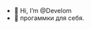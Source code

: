 - 👋 Hi, I’m @Develom
- 👀 прогаммки для себя.

<!---
| Номер | Название                      | Год  | Кнопка/Ссылка                                      |
|-------|-------------------------------|----- |---------------------------------------------------|
| 1     | Проект "Альфа"                | 2023 | Ссылка на проект Альфа (https://example.com/alpha) |
| 2     | Система "Бета"                | 2022 | Ссылка на систему Бета (https://example.com/beta)  |
| 3     | Модуль "Гамма"                | 2024 | Ссылка на модуль Гамма (https://example.com/gamma) |
| 4     | Приложение "Дельта"           | 2021 | Ссылка на приложение Дельта (https://example.com/delta)|
| 5     | Библиотека "Эпсилон"          | 2023 | Ссылка на библиотеку Эпсилон (https://example.com/epsilon) |


Deliys/Deliys is a ✨ special ✨ repository because its `README.md` (this file) appears on your GitHub profile.
You can click the Preview link to take a look at your changes.
--->
